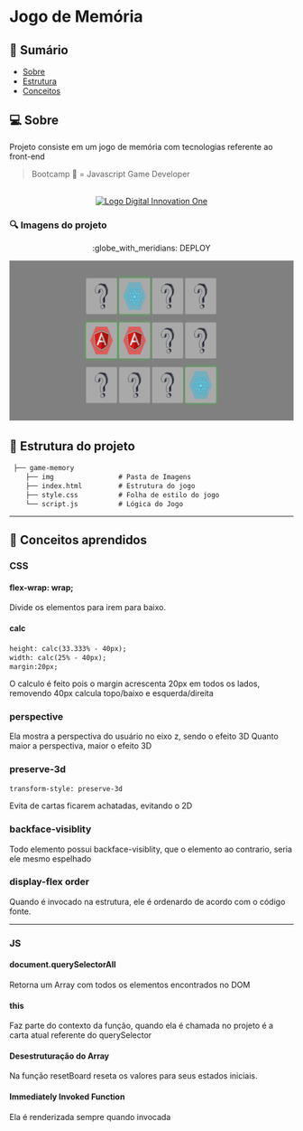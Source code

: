 # Jogo de Memória

## :scroll: Sumário

- [Sobre](#about)
- [Estrutura](#structure)
- [Conceitos](#learned)

## :computer: Sobre <a name = "about"></a>

Projeto consiste em um jogo de memória com tecnologias referente ao front-end

> Bootcamp 🚀 = Javascript Game Developer

<p align="center">
<br>
  <a href="https://web.digitalinnovation.one/" rel="noopener">
 <img width=800px height=400px src="https://hermes.digitalinnovation.one/site/images/cover_dio.jpg" alt="Logo Digital Innovation One"></a>
</p>

### :mag: Imagens do projeto

<p align="center">
 :globe_with_meridians: DEPLOY
</p>

<p align="center">
<img src="https://raw.githubusercontent.com/lcds90/game-memory/development/img/screenshot.png">
</p>

## :file_folder: Estrutura do projeto <a name = "structure"></a>

```
 ├── game-memory
    ├── img                # Pasta de Imagens
    ├── index.html         # Estrutura do jogo
    ├── style.css          # Folha de estilo do jogo
    └── script.js          # Lógica do Jogo
```

<hr>

## :memo: Conceitos aprendidos <a name = "learned"></a>

### CSS

#### flex-wrap: wrap; 
Divide os elementos para irem para baixo.

#### calc
```
height: calc(33.333% - 40px);
width: calc(25% - 40px);
margin:20px;
```
O calculo é feito pois o margin acrescenta 20px em todos os lados, removendo 40px calcula topo/baixo e esquerda/direita

### perspective
Ela mostra a perspectiva do usuário no eixo z, sendo o efeito 3D
Quanto maior a perspectiva, maior o efeito 3D

### preserve-3d
```
transform-style: preserve-3d
```
Evita de cartas ficarem achatadas, evitando o 2D

### backface-visiblity
Todo elemento possui backface-visiblity, que o elemento ao contrario, seria ele mesmo espelhado

### display-flex order
Quando é invocado na estrutura, ele é ordenardo de acordo com o código fonte.

<hr>

### JS

#### document.querySelectorAll
Retorna um Array com todos os elementos encontrados no DOM

#### this
Faz parte do contexto da função, quando ela é chamada no projeto é a carta atual referente do querySelector

#### Desestruturação do Array
Na função resetBoard reseta os valores para seus estados iniciais.

#### Immediately Invoked Function
Ela é renderizada sempre quando invocada